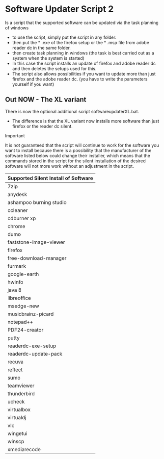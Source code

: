 # Software Updater Script 2
Is a script that the supported software can be updated via the task planning of windows

- to use the script, simply put the script in any folder.
- then put the * .exe of the firefox setup or the * .msp file from adobe reader dc in the same folder.
- then create task planning in windows (the task is best carried out as a system when the system is started)
- In this case the script installs an update of firefox and adobe reader dc and then deletes the setups used for this.
- The script also allows possibilities if you want to update more than just firefox and the adobe reader dc. (you have to write the parameters yourself if you want)

## Out NOW - The XL variant 
There is now the optional additional script softwareupdaterXL.bat.
- The difference is that the XL variant now installs more software than just firefox or the reader dc silent.

> [!IMPORTANT]
> It is not guaranteed that the script will continue to work for the software you want to install because there is a possibility that the manufacturer of the software listed below could change their installer, which means that the commands stored in the script for the silent installation of the desired software will not more work without an adjustment in the script.

| Supported Silent Install of Software |
| :---------- |
| 7zip |
| anydesk |
| ashampoo burning studio |
| ccleaner |
| cdburner xp |
| chrome |
| dumo |
| faststone-image-viewer |
| firefox |
| free-download-manager |
| furmark |
| google-earth |
| hwinfo |
| java 8 |
| libreoffice |
| msedge-new |
| musicbrainz-picard |
| notepad++ |
| PDF24-creator |
| putty |
| readerdc-exe-setup |
| readerdc-update-pack |
| recuva |
| reflect |
| sumo |
| teamviewer |
| thunderbird |
| ucheck |
| virtualbox |
| virtualdj |
| vlc |
| wingetui |
| winscp |
| xmediarecode |
